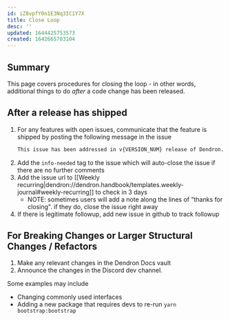 ```yaml
---
id: iZ8vpfY0n1E3Nq3IC1Y7X
title: Close Loop
desc: ''
updated: 1644425753573
created: 1642665703104
---
```


## Summary

This page covers procedures for closing the loop - in other words, additional things to do _after_ a code change has been released.

## After a release has shipped

1. For any features with open issues, communicate that the feature is shipped by posting the following message in the issue
    ```md
    This issue has been addressed in v{VERSION_NUM} release of Dendron. please post here if not, otherwise this issue will auto close in 4 days.
    ```
1. Add the `info-needed` tag to the issue which will auto-close the issue if there are no further comments
1. Add the issue url to [[Weekly recurring|dendron://dendron.handbook/templates.weekly-journal#weekly-recurring]] to check in 3 days
    - NOTE: sometimes users will add a note along the lines of "thanks for closing". if they do, close the issue right away
1. If there is legitimate followup, add new issue in github to track followup

## For Breaking Changes or Larger Structural Changes / Refactors

1. Make any relevant changes in the Dendron Docs vault
1. Announce the changes in the Discord dev channel.

Some examples may include
- Changing commonly used interfaces
- Adding a new package that requires devs to re-run `yarn bootstrap:bootstrap`